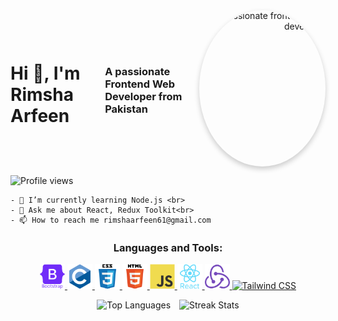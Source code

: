 <div align="left" style="display: flex; align-items: center; justify-content: center; gap: 20px;"width:60%;">
<h1 align="left"  style="width:60%;">Hi 👋, I'm Rimsha Arfeen</h1>
<h3 align="left" style="width:60%;">A passionate Frontend Web Developer from Pakistan</h3>
  <div align="right" style="width:40%;" >
    <img align="right" src="https://images.unsplash.com/photo-1607705703571-c5a8695f18f6?q=80&w=1470&auto=format&fit=crop&ixlib=rb-4.0.3&ixid=M3wxMjA3fDB8MHxwaG90by1wYWdlfHx8fGVufDB8fHx8fA%3D%3D" alt="A passionate frontend web developer" width="250" height="250" style="border-radius: 50%; box-shadow: 0 4px 8px rgba(0, 0, 0, 0.2);" />
  </div>

  </div>
  
<div align="left">
  <div style="text-align: left;">
    <p align="left"> 
      <img src="https://komarev.com/ghpvc/?username=rimshaarfeen&label=Profile%20views&color=0e75b6&style=flat" alt="Profile views" /> 
    </p>
    
    - 🌱 I’m currently learning Node.js <br>
    - 💬 Ask me about React, Redux Toolkit<br>
    - 📫 How to reach me rimshaarfeen61@gmail.com
  </div>

</div>

  <!-- 
<h3 align="center">Connect with me:</h3>
<p align="center">
  Social media icons here
</p>
  -->

<h3 align="center">Languages and Tools:</h3>
<p align="center"> 
  <a href="https://getbootstrap.com" target="_blank" rel="noreferrer"> 
    <img src="https://raw.githubusercontent.com/devicons/devicon/master/icons/bootstrap/bootstrap-plain-wordmark.svg" alt="Bootstrap" width="40" height="40"/> 
  </a> 
  <a href="https://www.cprogramming.com/" target="_blank" rel="noreferrer"> 
    <img src="https://raw.githubusercontent.com/devicons/devicon/master/icons/c/c-original.svg" alt="C" width="40" height="40"/> 
  </a> 
  <a href="https://www.w3schools.com/css/" target="_blank" rel="noreferrer"> 
    <img src="https://raw.githubusercontent.com/devicons/devicon/master/icons/css3/css3-original-wordmark.svg" alt="CSS3" width="40" height="40"/> 
  </a> 
  <a href="https://www.w3.org/html/" target="_blank" rel="noreferrer"> 
    <img src="https://raw.githubusercontent.com/devicons/devicon/master/icons/html5/html5-original-wordmark.svg" alt="HTML5" width="40" height="40"/> 
  </a> 
  <a href="https://developer.mozilla.org/en-US/docs/Web/JavaScript" target="_blank" rel="noreferrer"> 
    <img src="https://raw.githubusercontent.com/devicons/devicon/master/icons/javascript/javascript-original.svg" alt="JavaScript" width="40" height="40"/> 
  </a> 
  <a href="https://reactjs.org/" target="_blank" rel="noreferrer"> 
    <img src="https://raw.githubusercontent.com/devicons/devicon/master/icons/react/react-original-wordmark.svg" alt="React" width="40" height="40"/> 
  </a> 
  <a href="https://redux.js.org" target="_blank" rel="noreferrer"> 
    <img src="https://raw.githubusercontent.com/devicons/devicon/master/icons/redux/redux-original.svg" alt="Redux" width="40" height="40"/> 
  </a> 
  <a href="https://tailwindcss.com/" target="_blank" rel="noreferrer"> 
    <img src="https://www.vectorlogo.zone/logos/tailwindcss/tailwindcss-icon.svg" alt="Tailwind CSS" width="40" height="40"/> 
  </a> 
</p>

<div align="center">
  <img src="https://github-readme-stats.vercel.app/api/top-langs?username=rimshaarfeen&show_icons=true&locale=en&layout=compact" alt="Top Languages" style="margin-right: 10px;" />
  <img src="https://github-readme-streak-stats.herokuapp.com/?user=rimshaarfeen" alt="Streak Stats" />
</div>
